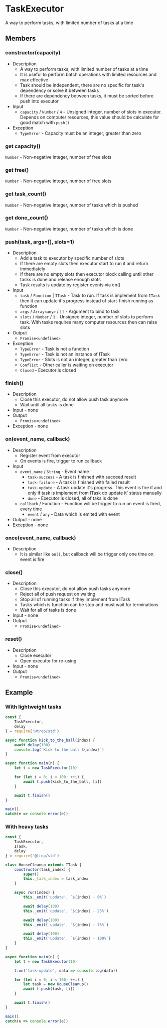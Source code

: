 # TaskExecutor

A way to perform tasks, with limited number of tasks at a time

## Members

### constructor(capacity)

* Description
    * A way to perform tasks, with limited number of tasks at a time
    * It is useful to perform batch operations with limited resources and
      max effective
    * Task should be independent, there are no specific for task's
      dependency or solve it between tasks
    * If there are dependency between tasks, it must be sorted before push
      into executor
* Input
    * `capacity` / `Number` / `4` - Unsigned integer, number of slots in executor.
      Depends on computer resources, this value should be calculate for
      good match with `push()`
* Exception
    * `TypeError` - Capacity must be an integer, greater than zero

### get capacity()

`Number` - Non-negative integer, number of free slots

### get free()

`Number` - Non-negative integer, number of free slots

### get task_count()

`Number` - Non-negative integer, number of tasks which is pushed

### get done_count()

`Number` - Non-negative integer, number of tasks which is done

### push(task, args=[], slots=1)

* Description
    * Add a task to executor by specific number of slots
    * If there are empty slots then executor start to run it
      and return immediately
    * If there are no empty slots then executor block calling
      until other tasks is done and release enough slots
    * Task results is update by register events via on()
* Input
    * `task` / `Function` | `ITask` - Task to run. If task is implement from
      `ITask` then it can update it's progress instead of start-finish
      running as function
    * `args` / `Array<any>` / `[]` - Argument to bind to task
    * `slots` / `Number` / `1` - Unsigned integer, number of slots
      to perform task. With tasks requires many computer resources
      then can raise slots
* Output
    * `Promise<undefined>`
* Exception
    * `TypeError` - Task is not a function
    * `TypeError` - Task is not an instance of ITask
    * `TypeError` - Slots is not an integer, greater than zero
    * `Conflict` - Other caller is waiting on executor
    * `Closed` - Executor is closed

### finish()

* Description
    * Close this executor, do not allow push task anymore
    * Wait until all tasks is done
* Input - none
* Output
    * `Promise<undefined>`
* Exception - none

### on(event_name, callback)

* Description
    * Register event from executor
    * On events is fire, trigger to run callback
* Input
    * `event_name` / `String` - Event name
        * `task-success` - A task is finished with succeed result
        * `task-failure` - A task is finished with failed result
        * `task-update` - A task update it's progress. This event is fire if and
          only if task is implement from ITask do update it' status manually
        * `done` - Executor is closed, all of taks is done
    * `callback` / Function - Function will be trigger to run on event is
      fired, every time
        * `event` / `any` - Data which is emited with event
* Output - none
* Exception - none

### once(event_name, callback)

* Description
    * It is similar like `on()`, but callback will be trigger only one time
      on event is fire

### close()

* Description
    * Close this executor, do not allow push tasks anymore
    * Reject all of push request on waiting
    * Stop all of running tasks if they implement from ITask
    * Tasks which is function can be stop and must wait for terminations
    * Wait for all of tasks is done
* Input - none
* Output
    * `Promise<undefined>`

### reset()

* Description
    * Close executor
    * Open executor for re-using
* Input - none
* Output
    * `Promise<undefined>`

## Example

### With lightweight tasks

```js
const {
    TaskExecutor,
    delay
} = require('@trop/std')

async function kick_to_the_ball(index) {
    await delay(100)
    console.log(`Kick to the ball ${index}`)
}

async function main(n) {
    let t = new TaskExecutor(10)

    for (let i = 0; i < 100; ++i) {
        await t.push(kick_to_the_ball, [i])
    }

    await t.finish()
}

main().
catch(e => console.error(e))
```

### With heavy tasks

```js
const {
    TaskExecutor,
    ITask,
    delay
} = require('@trop/std')

class HouseCleanup extends ITask {
    constructor(task_index) {
        super()
        this._task_index = task_index
    }

    async run(index) {
        this._emit('update', `${index} - 0%`)

        await delay(100)
        this._emit('update', `${index} - 25%`)

        await delay(100)
        this._emit('update', `${index} - 75%`)

        await delay(100)
        this._emit('update', `${index} - 100%`)
    }
}

async function main(n) {
    let t = new TaskExecutor(10)

    t.on('task-update', data => console.log(data))

    for (let i = 0; i < 100; ++i) {
        let task = new HouseCleanup()
        await t.push(task, [i])
    }

    await t.finish()
}

main().
catch(e => console.error(e))
```
